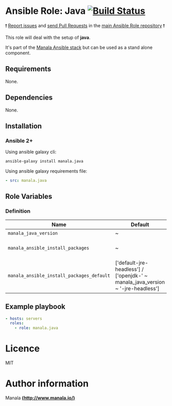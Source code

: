 # Ansible Role: Java [![Build Status](https://travis-ci.org/manala/ansible-role-java.svg?branch=master)](https://travis-ci.org/manala/ansible-role-java)

:exclamation: [Report issues](https://github.com/manala/ansible-roles/issues) and [send Pull Requests](https://github.com/manala/ansible-roles/pulls) in the [main Ansible Role repository](https://github.com/manala/ansible-roles) :exclamation:

This role will deal with the setup of __java__.

It's part of the [Manala Ansible stack](http://www.manala.io) but can be used as a stand alone component.

## Requirements

None.

## Dependencies

None.

## Installation

### Ansible 2+

Using ansible galaxy cli:

```bash
ansible-galaxy install manala.java
```

Using ansible galaxy requirements file:

```yaml
- src: manala.java
```

## Role Variables

### Definition

| Name                                      | Default                                                                         | Type   | Description                            |
| ----------------------------------------- | ------------------------------------------------------------------------------- | ------ | -------------------------------------- |
| `manala_java_version`                     | ~                                                                               | String | Version                                |
| `manala_ansible_install_packages`         | ~                                                                               | Array  | Dependency packages to install         |
| `manala_ansible_install_packages_default` | ['default-jre-headless'] / ['openjdk-' ~ manala_java_version ~ '-jre-headless'] | Array  | Default dependency packages to install |

## Example playbook

```yaml
- hosts: servers
  roles:
    - role: manala.java
```

# Licence

MIT

# Author information

Manala [**(http://www.manala.io/)**](http://www.manala.io)
